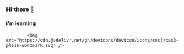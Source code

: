 ### Hi there 👋

#### i'm learning




            <img src="https://cdn.jsdelivr.net/gh/devicons/devicon/icons/css3/css3-plain-wordmark.svg" />
          
          
          
